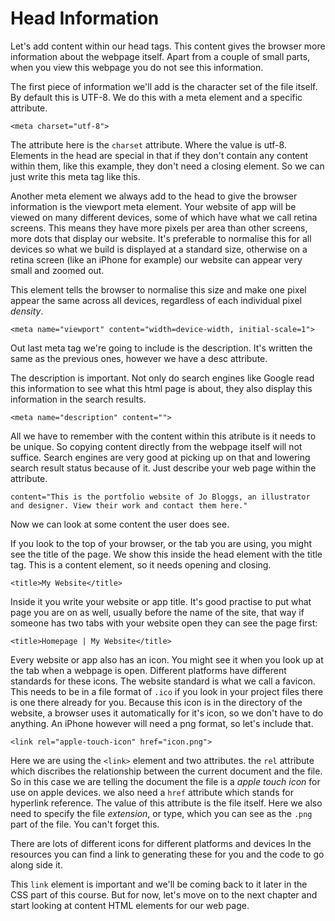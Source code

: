 # Head Information

Let's add content within our head tags. This content gives the browser more information about the webpage itself. Apart from a couple of small parts, when you view this webpage you do not see this information.

The first piece of information we'll add is the character set of the file itself. By default this is UTF-8. We do this with a meta element and a specific attribute.

`<meta charset="utf-8">`

The attribute here is the `charset` attribute. Where the value is utf-8. Elements in the head are special in that if they don't contain any content within them, like this example, they don't need a closing element. So we can just write this meta tag like this.

Another meta element we always add to the head to give the browser information is the viewport meta element. Your website of app will be viewed on many different devices, some of which have what we call retina screens. This means they have more pixels per area than other screens, more dots that display our website. It's preferable to normalise this for all devices so what we build is displayed at a standard size, otherwise on a retina screen (like an iPhone for example) our website can appear very small and zoomed out.

This element tells the browser to normalise this size and make one pixel appear the same across all devices, regardless of each individual pixel _density_.

`<meta name="viewport" content="width=device-width, initial-scale=1">`

Out last meta tag we're going to include is the description. It's written the same as the previous ones, however we have a desc attribute.

The description is important. Not only do search engines like Google read this information to see what this html page is about, they also display this information in the search results.

`<meta name="description" content="">`

All we have to remember with the content within this atribute is it needs to be unique. So copying content directly from the webpage itself will not suffice. Search engines are very good at picking up on that and lowering search result status because of it. Just describe your web page within the attribute.

`content="This is the portfolio website of Jo Bloggs, an illustrator and designer. View their work and contact them here."`

Now we can look at some content the user does see.

If you look to the top of your browser, or the tab you are using, you might see the title of the page. We show this inside the head element with the title tag. This is a content element, so it needs opening and closing.

`<title>My Website</title>`

Inside it you write your website or app title. It's good practise to put what page you are on as well, usually before the name of the site, that way if someone has two tabs with your website open they can see the page first:

`<title>Homepage | My Website</title>`

Every website or app also has an icon. You might see it when you look up at the tab when a webpage is open. Different platforms have different standards for these icons. The website standard is what we call a favicon. This needs to be in a file format of `.ico` if you look in your project files there is one there already for you. Because this icon is in the directory of the website, a browser uses it automatically for it's icon, so we don't have to do anything. An iPhone however will need a png format, so let's include that.

`<link rel="apple-touch-icon" href="icon.png">`

Here we are using the `<link>` element and two attributes. the `rel` attribute which discribes the relationship between the current document and the file. So in this case we are telling the document the file is a _apple touch icon_ for use on apple devices. we also need a `href` attribute which stands for hyperlink reference. The value of this attribute is the file itself. Here we also need to specify the file _extension_, or type, which you can see as the `.png` part of the file. You can't forget this.

There are lots of different icons for different platforms and devices In the resources you can find a link to generating these for you and the code to go along side it.

This `link` element is important and we'll be coming back to it later in the CSS part of this course. But for now, let's move on to the next chapter and start looking at content HTML elements for our web page.

